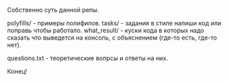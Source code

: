 Собственно суть данной репы.

polyfills/ - примеры полифилов.
tasks/ - задания в стиле напиши код или поправь чтобы работало.
what_result/ - куски кода в  которых надо сказать что выведется на консоль, с объяснением (где-то есть, где-то нет).

questions.txt - теоретические вопрсы и ответы на них.

Конец!
